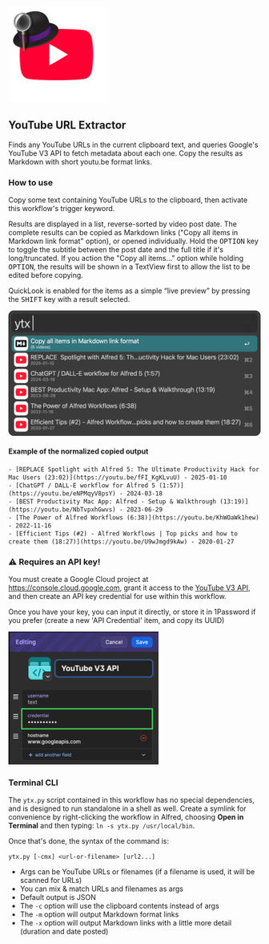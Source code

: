 ![](yt-hat.png)

## YouTube URL Extractor

Finds any YouTube URLs in the current clipboard text, and queries Google's YouTube V3 API to fetch metadata about each one. Copy the results as Markdown with short youtu.be format links.

### How to use

Copy some text containing YouTube URLs to the clipboard, then activate this workflow's trigger keyword.

Results are displayed in a list, reverse-sorted by video post date. The complete results can be copied as Markdown links ("Copy all items in Markdown link format" option), or opened individually. Hold the <kbd>OPTION</kbd> key to toggle the subtitle between the post date and the full title if it's long/truncated. If you action the "Copy all items..." option while holding <kbd>OPTION</kbd>, the results will be shown in a TextView first to allow the list to be edited before copying.

QuickLook is enabled for the items as a simple “live preview” by pressing the <kbd>SHIFT</kbd> key with a result selected.

<img src="example.png" />

#### Example of the normalized copied output

```
- [REPLACE Spotlight with Alfred 5: The Ultimate Productivity Hack for Mac Users (23:02)](https://youtu.be/fFI_KgKLvuU) - 2025-01-10
- [ChatGPT / DALL-E workflow for Alfred 5 (1:57)](https://youtu.be/eNPMqyV8psY) - 2024-03-18
- [BEST Productivity Mac App: Alfred - Setup & Walkthrough (13:19)](https://youtu.be/NbTvpxhGwvs) - 2023-06-29
- [The Power of Alfred Workflows (6:38)](https://youtu.be/KhWOaWk1hew) - 2022-11-16
- [Efficient Tips (#2) - Alfred Workflows | Top picks and how to create them (18:27)](https://youtu.be/U9wJmgd9kAw) - 2020-01-27
```

### ⚠️ Requires an API key!

You must create a Google Cloud project at https://console.cloud.google.com, grant it access to the [YouTube V3 API](https://developers.google.com/youtube/v3/docs/), and then create an API key credential for use within this workflow.

Once you have your key, you can input it directly, or store it in 1Password if you prefer (create a new 'API Credential' item, and copy its UUID)

<img src="1pass.png" width="300" />

### Terminal CLI

The `ytx.py` script contained in this workflow has no special dependencies, and is designed to run standalone in a shell as well. Create a symlink for convenience by right-clicking the workflow in Alfred, choosing **Open in Terminal** and then typing: `ln -s ytx.py /usr/local/bin`.

Once that's done, the syntax of the command is:

```
ytx.py [-cmx] <url-or-filename> [url2...]
```

- Args can be YouTube URLs or filenames (if a filename is used, it will be scanned for URLs)
- You can mix & match URLs and filenames as args
- Default output is JSON
- The `-c` option will use the clipboard contents instead of args
- The `-m` option will output Markdown format links
- The `-x` option will output Markdown links with a little more detail (duration and date posted)
